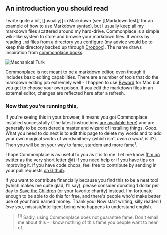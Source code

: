 ## An introduction you should read

I write quite a bit, [[usually]] in Markdown (see [[Markdown test]] for an example of how to use Markdown syntax), but I usually keep all my markdown files scattered around my hard-drive. Commonplace is a simple wiki-like system to store and browse your markdown files. It works by reading `.md` files from a directory you configure (my advice would be to keep this directory backed up through [Dropbox](http://getdropbox.com)). The name draws inspiration from [commonplace books](http://en.wikipedia.org/wiki/Commonplace_book).

![Mechanical Turk](/img/mechanicalturk.png)

Commonplace is not meant to be a markdown editor, even though it includes basic editing capabilities. There are a number of tools that do the markdown editing job extremely well - I happen to use [Byword](http://bywordapp.com) for Mac but you get to choose your own poison. If you edit the markdown files in an external editor, changes are reflected here after a refresh.

### Now that you're running this,

If you're seeing this in your browser, it means you got Commonplace installed successfully (The latest instructions [are available here](https://github.com/fredoliveira/commonplace#readme)) and are generally to be considered a master and wizard of installing things. *Good.* What you need to do next is to edit this page to delete my words and to add your own magical works of wordsmithery (which isn't *even a word*, is it?). Then you will be on your way to fame, stardom and more fame<sup>1</sup>. 

I hope Commonplace is as useful to you as it is to me. Let me know ([I'm on twitter](http://twitter.com/f) as the very short letter [@f](http://twitter.com/f)) if you need help or if you have tips on improving it. If you have code chops, feel free to contribute by sending in your pull requests [on Github](https://github.com/fredoliveira/commonplace). 

If you want to contribute financially because you find this to be a neat tool (which makes me quite glad, I'll say), please consider donating 1 dollar per day to [Save the Children](http://www.savethechildren.org/) (or your favorite charity) instead. I'm fortunate enough to be able to do this for free, and there's people who'd make better use of your hard earned money. Thank you! Now start writing, silly reader! *I love you*, miss/sir/intelligent being who happens to understand english.

> <sup>[1]</sup> Sadly, using Commonplace does not guarantee fame. Don't email me about this - I know nothing of this fame you people want to hear of.